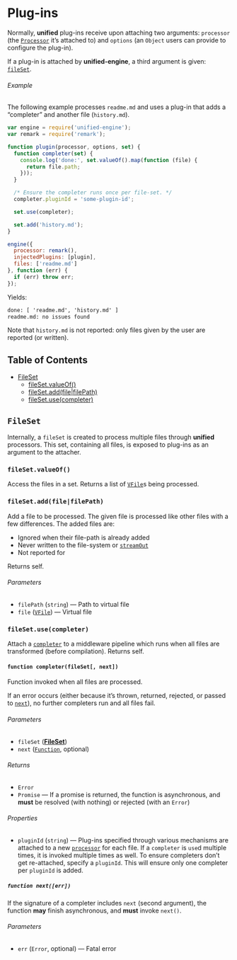 # Plug-ins

Normally, **unified** plug-ins receive upon attaching two arguments:
`processor` (the [`Processor`][unified-processor] it’s attached to) and
`options` (an `Object` users can provide to configure the plug-in).

If a plug-in is attached by **unified-engine**, a third argument is
given: [`fileSet`][file-set].

###### Example

The following example processes `readme.md` and uses a plug-in that adds a
“completer” and another file (`history.md`).

```js
var engine = require('unified-engine');
var remark = require('remark');

function plugin(processor, options, set) {
  function completer(set) {
    console.log('done:', set.valueOf().map(function (file) {
      return file.path;
    }));
  }

  /* Ensure the completer runs once per file-set. */
  completer.pluginId = 'some-plugin-id';

  set.use(completer);

  set.add('history.md');
}

engine({
  processor: remark(),
  injectedPlugins: [plugin],
  files: ['readme.md']
}, function (err) {
  if (err) throw err;
});
```

Yields:

```txt
done: [ 'readme.md', 'history.md' ]
readme.md: no issues found
```

Note that `history.md` is not reported: only files given by the user
are reported (or written).

## Table of Contents

*   [FileSet](#fileset)
    *   [fileSet.valueOf()](#filesetvalueof)
    *   [fileSet.add(file|filePath)](#filesetaddfilefilepath)
    *   [fileSet.use(completer)](#filesetusecompleter)

## `FileSet`

Internally, a `fileSet` is created to process multiple files through
**unified** processors.  This set, containing all files, is exposed
to plug-ins as an argument to the attacher.

### `fileSet.valueOf()`

Access the files in a set.  Returns a list of [`VFile`][vfile]s being
processed.

### `fileSet.add(file|filePath)`

Add a file to be processed.  The given file is processed like
other files with a few differences.  The added files are:

*   Ignored when their file-path is already added
*   Never written to the file-system or [`streamOut`][stream-out]
*   Not reported for

Returns self.

###### Parameters

*   `filePath` (`string`) — Path to virtual file
*   `file` ([`VFile`][vfile]) — Virtual file

### `fileSet.use(completer)`

Attach a [`completer`][completer] to a middleware pipeline which runs
when all files are transformed (before compilation).  Returns self.

#### `function completer(fileSet[, next])`

Function invoked when all files are processed.

If an error occurs (either because it’s thrown, returned, rejected, or
passed to [`next`][next]), no further completers run and all files fail.

###### Parameters

*   `fileSet` ([**FileSet**][file-set])
*   `next` ([`Function`][next], optional)

###### Returns

*   `Error`
*   `Promise` — If a promise is returned, the function is asynchronous,
    and **must** be resolved (with nothing) or rejected (with an `Error`)

###### Properties

*   `pluginId` (`string`) — Plug-ins specified through various mechanisms are
    attached to a new [`processor`][unified-processor] for each file.  If a
    `completer` is `use`d multiple times, it is invoked multiple times as well.
    To ensure completers don’t get re-attached, specify a `pluginId`.  This
    will ensure only one completer per `pluginId` is added.

##### `function next([err])`

If the signature of a completer includes `next` (second argument),
the function **may** finish asynchronous, and **must** invoke
`next()`.

###### Parameters

*   `err` (`Error`, optional) — Fatal error

<!-- Definitions -->

[vfile]: https://github.com/vfile/vfile

[unified-processor]: https://github.com/unifiedjs/unified#processor

[completer]: #function-completerfileset-next

[next]: #function-nexterr

[file-set]: #fileset

[stream-out]: options.md#optionsstreamout
